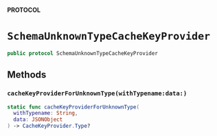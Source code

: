 **PROTOCOL**

# `SchemaUnknownTypeCacheKeyProvider`

```swift
public protocol SchemaUnknownTypeCacheKeyProvider
```

## Methods
### `cacheKeyProviderForUnknownType(withTypename:data:)`

```swift
static func cacheKeyProviderForUnknownType(
  withTypename: String,
  data: JSONObject
) -> CacheKeyProvider.Type?
```
